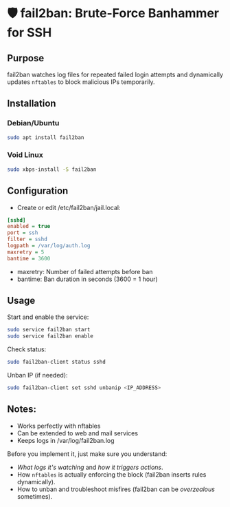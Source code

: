 # 🛡️ fail2ban: Brute-Force Banhammer for SSH

## Purpose
fail2ban watches log files for repeated failed login attempts and dynamically updates `nftables` to block malicious IPs temporarily.

## Installation

### Debian/Ubuntu

```bash
sudo apt install fail2ban
```

### Void Linux

```bash
sudo xbps-install -S fail2ban
```

## Configuration

- Create or edit /etc/fail2ban/jail.local:

```ini
[sshd]
enabled = true
port = ssh
filter = sshd
logpath = /var/log/auth.log
maxretry = 5
bantime = 3600
```

- maxretry: Number of failed attempts before ban
- bantime: Ban duration in seconds (3600 = 1 hour)

## Usage

Start and enable the service:
```bash
sudo service fail2ban start
sudo service fail2ban enable
```

Check status:
```bash
sudo fail2ban-client status sshd
```

Unban IP (if needed):
```bash
sudo fail2ban-client set sshd unbanip <IP_ADDRESS>
```

## Notes:
- Works perfectly with nftables
- Can be extended to web and mail services
- Keeps logs in /var/log/fail2ban.log

Before you implement it, just make sure you understand:
- *What logs it's watching* and *how it triggers actions*.
- How `nftables` is actually enforcing the block (fail2ban inserts rules dynamically).
- How to unban and troubleshoot misfires (fail2ban can be *overzealous* sometimes).
